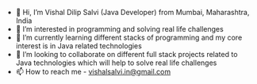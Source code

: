 - 👋 Hi, I’m Vishal Dilip Salvi (Java Developer) from Mumbai, Maharashtra, India
- 👀 I’m interested in programming and solving real life challenges
- 🌱 I’m currently learning different stacks of programming and my core interest is in Java related technologies
- 💞️ I’m looking to collaborate on different full stack projects related to Java technologies which will help to solve real life challenges
- 📫 How to reach me - vishalsalvi.in@gmail.com

<!---
vishal-salvi-in/vishal-salvi-in is a ✨ special ✨ repository because its `README.md` (this file) appears on your GitHub profile.
You can click the Preview link to take a look at your changes.
--->
